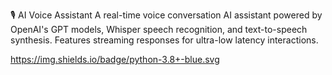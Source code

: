 🎙️ AI Voice Assistant
A real-time voice conversation AI assistant powered by OpenAI's GPT models, Whisper speech recognition, and text-to-speech synthesis. Features streaming responses for ultra-low latency interactions.

https://img.shields.io/badge/python-3.8+-blue.svg
